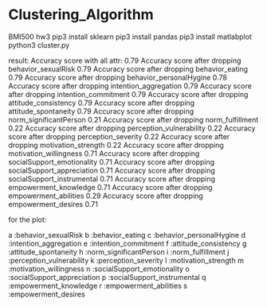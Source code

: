 # Clustering_Algorithm
BMI500 hw3
pip3 install sklearn
pip3 install pandas
pip3 install matlabplot
python3 cluster.py

result:
Accuracy score with all attr: 0.79
Accuracy score after dropping behavior_sexualRisk 0.79
Accuracy score after dropping behavior_eating 0.79
Accuracy score after dropping behavior_personalHygine 0.78
Accuracy score after dropping intention_aggregation 0.79
Accuracy score after dropping intention_commitment 0.79
Accuracy score after dropping attitude_consistency 0.79
Accuracy score after dropping attitude_spontaneity 0.79
Accuracy score after dropping norm_significantPerson 0.21
Accuracy score after dropping norm_fulfillment 0.22
Accuracy score after dropping perception_vulnerability 0.22
Accuracy score after dropping perception_severity 0.22
Accuracy score after dropping motivation_strength 0.22
Accuracy score after dropping motivation_willingness 0.71
Accuracy score after dropping socialSupport_emotionality 0.71
Accuracy score after dropping socialSupport_appreciation 0.71
Accuracy score after dropping socialSupport_instrumental 0.71
Accuracy score after dropping empowerment_knowledge 0.71
Accuracy score after dropping empowerment_abilities 0.29
Accuracy score after dropping empowerment_desires 0.71

for the plot:

a :behavior_sexualRisk 
b :behavior_eating 
c :behavior_personalHygine 
d :intention_aggregation 
e :intention_commitment 
f :attitude_consistency 
g :attitude_spontaneity 
h :norm_significantPerson 
i :norm_fulfillment 
j :perception_vulnerability 
k :perception_severity 
l :motivation_strength 
m :motivation_willingness 
n :socialSupport_emotionality 
o :socialSupport_appreciation 
p :socialSupport_instrumental 
q :empowerment_knowledge 
r :empowerment_abilities 
s :empowerment_desires 